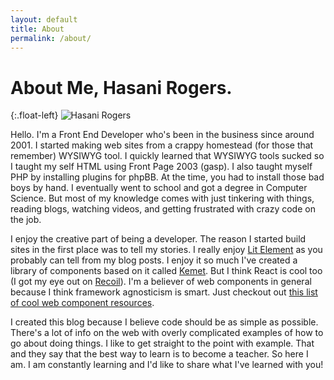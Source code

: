 ```yaml
---
layout: default
title: About
permalink: /about/
---
```


# About Me, Hasani Rogers.

{:.float-left}
![Hasani Rogers](http://contact.hasanirogers.me/images/avatar.jpeg)

Hello. I'm a Front End Developer who's been in the business since around 2001. I started making web sites from a crappy homestead (for those that remember) WYSIWYG tool. I quickly learned that WYSIWYG tools sucked so I taught my self HTML using Front Page 2003 (gasp). I also taught myself PHP by installing plugins for phpBB. At the time, you had to install those bad boys by hand. I eventually went to school and got a degree in Computer Science. But most of my knowledge comes with just tinkering with things, reading blogs, watching videos, and getting frustrated with crazy code on the job.

I enjoy the creative part of being a developer. The reason I started build sites in the first place was to tell my stories. I really enjoy [Lit Element](https://lit-element.polymer-project.org/) as you probably can tell from my blog posts. I enjoy it so much I've created a library of components based on it called [Kemet](http://kemet.online). But I think React is cool too (I got my eye out on [Recoil](https://recoiljs.org/)). I'm a believer of web components in general because I think framework agnosticism is smart. Just checkout out [this list of cool web component resources](https://github.com/web-padawan/awesome-lit-html).

I created this blog because I believe code should be as simple as possible. There's a lot of info on the web with overly complicated examples of how to go about doing things. I like to get straight to the point with example. That and they say that the best way to learn is to become a teacher. So here I am. I am constantly learning and I'd like to share what I've learned with you!
